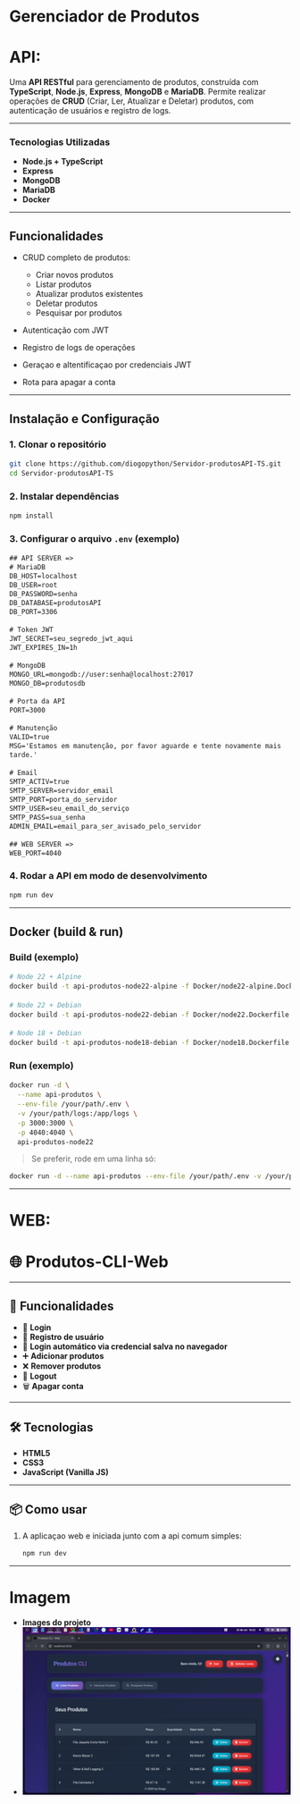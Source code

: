# Gerenciador de Produtos
# API:

Uma **API RESTful** para gerenciamento de produtos, construída com **TypeScript**, **Node.js**, **Express**, **MongoDB** e **MariaDB**. Permite realizar operações de **CRUD** (Criar, Ler, Atualizar e Deletar) produtos, com autenticação de usuários e registro de logs.

---

### Tecnologias Utilizadas

* **Node.js + TypeScript**
* **Express**
* **MongoDB**
* **MariaDB**
* **Docker**

---

## Funcionalidades

* CRUD completo de produtos:

  * Criar novos produtos
  * Listar produtos
  * Atualizar produtos existentes
  * Deletar produtos
  * Pesquisar por produtos
* Autenticação com JWT
* Registro de logs de operações
* Geraçao e altentificaçao por credenciais JWT
* Rota para apagar a conta

---

## Instalação e Configuração

### 1. Clonar o repositório

```bash
git clone https://github.com/diogopython/Servidor-produtosAPI-TS.git
cd Servidor-produtosAPI-TS
```

### 2. Instalar dependências

```bash
npm install
```

### 3. Configurar o arquivo `.env` (exemplo)

```env
## API SERVER =>
# MariaDB
DB_HOST=localhost
DB_USER=root
DB_PASSWORD=senha
DB_DATABASE=produtosAPI
DB_PORT=3306

# Token JWT
JWT_SECRET=seu_segredo_jwt_aqui
JWT_EXPIRES_IN=1h

# MongoDB
MONGO_URL=mongodb://user:senha@localhost:27017
MONGO_DB=produtosdb

# Porta da API
PORT=3000

# Manutenção
VALID=true
MSG='Estamos em manutenção, por favor aguarde e tente novamente mais tarde.'

# Email
SMTP_ACTIV=true
SMTP_SERVER=servidor_email
SMTP_PORT=porta_do_servidor
SMTP_USER=seu_email_do_serviço
SMTP_PASS=sua_senha
ADMIN_EMAIL=email_para_ser_avisado_pelo_servidor

## WEB SERVER =>
WEB_PORT=4040
```

### 4. Rodar a API em modo de desenvolvimento

```bash
npm run dev
```

---

## Docker (build & run)

### Build (exemplo)

```bash
# Node 22 + Alpine
docker build -t api-produtos-node22-alpine -f Docker/node22-alpine.Dockerfile .

# Node 22 + Debian
docker build -t api-produtos-node22-debian -f Docker/node22.Dockerfile .

# Node 18 + Debian
docker build -t api-produtos-node18-debian -f Docker/node18.Dockerfile .
```

### Run (exemplo)

```bash
docker run -d \
  --name api-produtos \
  --env-file /your/path/.env \
  -v /your/path/logs:/app/logs \
  -p 3000:3000 \
  -p 4040:4040 \
  api-produtos-node22
```

> Se preferir, rode em uma linha só:

```bash
docker run -d --name api-produtos --env-file /your/path/.env -v /your/path/logs:/app/logs -p 3000:3000 -p 4040:4040 api-produtos-node22
```

---

# WEB:
# 🌐 Produtos-CLI-Web

---

## 🚀 Funcionalidades

- 🔑 **Login**
- 📝 **Registro de usuário**
- 💾 **Login automático via credencial salva no navegador**
- ➕ **Adicionar produtos**
- ❌ **Remover produtos**
- 🚪 **Logout**
- 🗑️ **Apagar conta**

---

## 🛠️ Tecnologias

- **HTML5**
- **CSS3**
- **JavaScript (Vanilla JS)**

---

## 📦 Como usar

1. A aplicaçao web e iniciada junto com a api comum simples:
   ```bash
   npm run dev
   ```

---
# Imagem

- **Images do projeto**
- ![Screenshot ilustrativa do projeto](./screenshot.png)